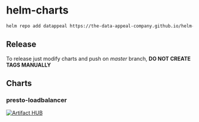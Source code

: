# helm-charts

```bash
helm repo add datappeal https://the-data-appeal-company.github.io/helm-charts/
```

## Release

To release just modify charts and push on *master* branch, **DO NOT CREATE TAGS MANUALLY** 

## Charts 

### presto-loadbalancer

[![Artifact HUB](https://img.shields.io/endpoint?url=https://artifacthub.io/badge/repository/presto-loadbalancer)](https://artifacthub.io/packages/search?repo=presto-loadbalancer)
